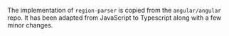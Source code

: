 The implementation of `region-parser` is copied from the `angular/angular` repo.
It has been adapted from JavaScript to Typescript along with a few minor changes.
